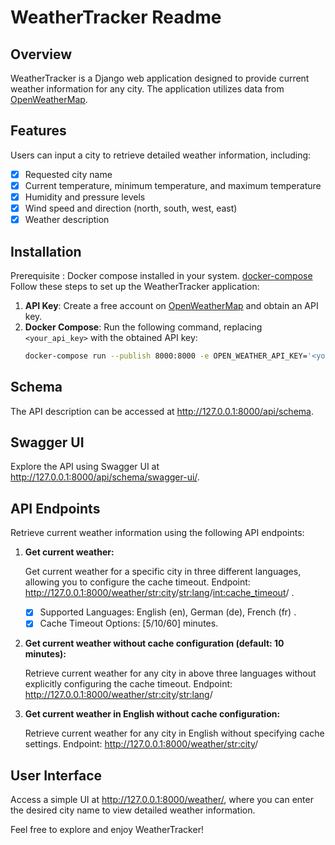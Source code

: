 # WeatherTracker Readme

## Overview
WeatherTracker is a Django web application designed to provide current weather information for any city. The application utilizes data from [OpenWeatherMap](https://openweathermap.org/current).

## Features
Users can input a city to retrieve detailed weather information, including:
- [x] Requested city name
- [x] Current temperature, minimum temperature, and maximum temperature
- [x] Humidity and pressure levels
- [x] Wind speed and direction (north, south, west, east)
- [x] Weather description

## Installation
Prerequisite : Docker compose installed in your system. [docker-compose](https://docs.docker.com/compose/install/)
Follow these steps to set up the WeatherTracker application:
1. **API Key**: Create a free account on [OpenWeatherMap](https://openweathermap.org) and obtain an API key.
2. **Docker Compose**: Run the following command, replacing `<your_api_key>` with the obtained API key:
    ```bash
    docker-compose run --publish 8000:8000 -e OPEN_WEATHER_API_KEY='<your_api_key>' weather_app
    ```

## Schema
The API description can be accessed at http://127.0.0.1:8000/api/schema.

## Swagger UI
Explore the API using Swagger UI at http://127.0.0.1:8000/api/schema/swagger-ui/.

## API Endpoints
Retrieve current weather information using the following API endpoints:
1. **Get current weather:**

    Get current weather for a specific city in three different languages, allowing you to configure the cache timeout.
    Endpoint: http://127.0.0.1:8000/weather/<str:city>/<str:lang>/<int:cache_timeout>/ .

    - [x] Supported Languages: English (en), German (de), French (fr) .
    - [x] Cache Timeout Options: [5/10/60] minutes.

2. **Get current weather without cache configuration (default: 10 minutes):**

    Retrieve current weather for any city in above three languages without explicitly configuring the cache timeout.
    Endpoint: http://127.0.0.1:8000/weather/<str:city>/<str:lang>/

3. **Get current weather in English without cache configuration:**

    Retrieve current weather for any city in English without specifying cache settings.
    Endpoint: http://127.0.0.1:8000/weather/<str:city>/


## User Interface
Access a simple UI at http://127.0.0.1:8000/weather/, where you can enter the desired city name to view detailed weather information.

Feel free to explore and enjoy WeatherTracker!
